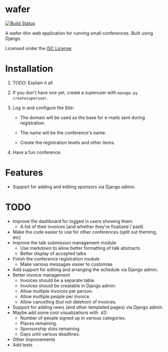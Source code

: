 wafer
=====

[![Build Status](https://travis-ci.org/CTPUG/wafer.png?branch=master)](https://travis-ci.org/CTPUG/wafer)

A wafer-thin web application for running small conferences. Built using Django.

Licensed under the [ISC License](LICENSE).

Installation
============

1. TODO: Explain it all

2. If you don't have one yet, create a superuser with
   ``manage.py createsuperuser``.

3. Log in and configure the Site:

   * The domain will be used as the base for e-mails sent during
     registration.

   * The name will be the conference's name.

   * Create the registration levels and other items.

4. Have a fun conference.

Features
========

* Support for adding and editing sponsors via Django admin.


TODO
====

* Improve the dashboard for logged in users showing them:
  * A list of their invoices (and whether they're finalized / paid).
* Make the code easier to use for other conferences (split out theming, etc)
* Improve the talk submission management module
  * Use markdown to allow better formatting of talk abstracts
  * Better display of accepted talks
* Finish the conference registration module
  * Make various messages easier to customise
* Add support for editing and arranging the schedule via Django admin.
* Better invoice management
  * Invoices should be a separate table.
  * Invoices should be creatable in Django admin.
  * Allow multiple invoices per person.
  * Allow multiple people per invoice.
  * Allow cancelling (but not deletion) of invoices.
* Support for adding news (and other templated pages) via Django admin.
* Maybe add some cool visualizations with  d3:
  * Number of people signed up in various categories.
  * Places remaining.
  * Sponsorship slots remaining.
  * Days until various deadlines.
* Other improvements
* Add tests

